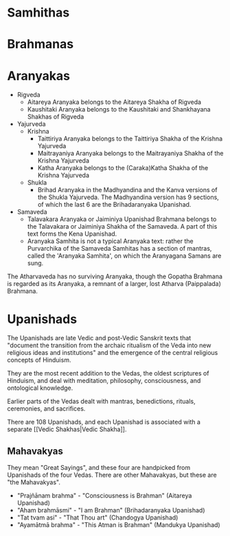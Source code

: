 # Samhithas

# Brahmanas

# Aranyakas
- Rigveda
	- Aitareya Aranyaka belongs to the Aitareya Shakha of Rigveda
	- Kaushitaki Aranyaka belongs to the Kaushitaki and Shankhayana Shakhas of Rigveda
- Yajurveda
	- Krishna
		- Taittiriya Aranyaka belongs to the Taittiriya Shakha of the Krishna Yajurveda
		- Maitrayaniya Aranyaka belongs to the Maitrayaniya Shakha of the Krishna Yajurveda
		- Katha Aranyaka belongs to the (Caraka)Katha Shakha of the Krishna Yajurveda
	- Shukla
		- Brihad Aranyaka in the Madhyandina and the Kanva versions of the Shukla Yajurveda. The Madhyandina version has 9 sections, of which the last 6 are the Brihadaranyaka Upanishad.
- Samaveda
	- Talavakara Aranyaka or Jaiminiya Upanishad Brahmana belongs to the Talavakara or Jaiminiya Shakha of the Samaveda. A part of this text forms the Kena Upanishad.
	- Aranyaka Samhita is not a typical Aranyaka text: rather the Purvarchika of the Samaveda Samhitas has a section of mantras, called the 'Aranyaka Samhita', on which the Aranyagana Samans are sung.

The Atharvaveda has no surviving Aranyaka, though the Gopatha Brahmana is regarded as its Aranyaka, a remnant of a larger, lost Atharva (Paippalada) Brahmana. 
# Upanishads
The Upanishads are late Vedic and post-Vedic Sanskrit texts that "document the transition from the archaic ritualism of the Veda into new religious ideas and institutions" and the emergence of the central religious concepts of Hinduism.

They are the most recent addition to the Vedas, the oldest scriptures of Hinduism, and deal with meditation, philosophy, consciousness, and ontological knowledge.

Earlier parts of the Vedas dealt with mantras, benedictions, rituals, ceremonies, and sacrifices.

There are 108 Upanishads, and each Upanishad is associated with a separate [[Vedic Shakhas|Vedic Shakha]].

## Mahavakyas
They mean "Great Sayings", and these four are handpicked from Upanishads of the four Vedas. There are other Mahavakyas, but these are "the Mahavakyas".

- "Prajñānam brahma" - "Consciousness is Brahman" (Aitareya Upanishad)
- "Aham brahmāsmi" - "I am Brahman" (Brihadaranyaka Upanishad)
- "Tat tvam asi" - "That Thou art" (Chandogya Upanishad)
- "Ayamātmā brahma" - "This Atman is Brahman" (Mandukya Upanishad)